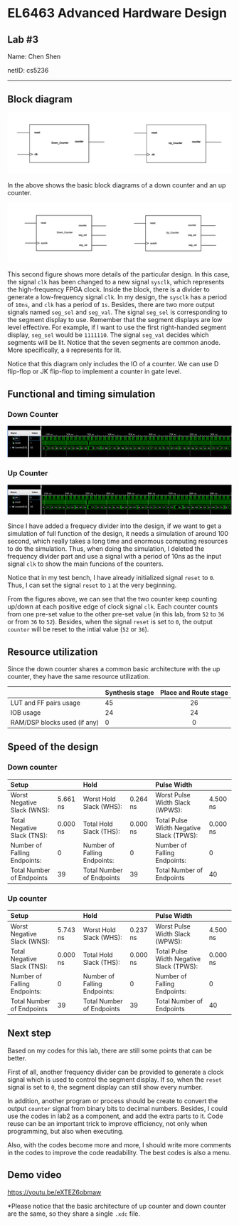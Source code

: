 # EL6463 Advanced Hardware Design

## Lab #3

Name: Chen Shen

netID: cs5236

----

## Block diagram

![block_diagram](image/block_diagram.png)

In the above shows the basic block diagrams of a down counter and an up counter.

![block_detail](image/block_detail.png)

This second figure shows more details of the particular design. In this case, the signal `clk` has been changed to a new signal `sysclk`, which represents the high-frequency FPGA clock. Inside the block, there is a divider to generate a low-frequency signal `clk`. In my design, the `sysclk` has a period of `10ns`, and `clk` has a period of `1s`. Besides, there are two more output signals named `seg_sel` and `seg_val`. The signal `seg_sel` is corresponding to the segment display to use. Remember that the segment displays are low level effective. For example, if I want to use the first right-handed segment display, `seg_sel` would be `1111110`. The signal `seg_val` decides which segments will be lit. Notice that the seven segments are common anode. More specifically, a `0` represents for lit.

Notice that this diagram only includes the IO of a counter. We can use D flip-flop or JK flip-flop to implement a counter in gate level.

## Functional and timing simulation

### Down Counter

![down_sim](image/down_sim.png)

### Up Counter

![up_sim](image/up_sim.png)

Since I have added a frequecy divider into the design, if we want to get a simulation of full function of the design, it needs a simulation of around 100 second, which really takes a long time and enormous computing resources to do the simulation. Thus, when doing the simulation, I deleted the frequency divider part and use a signal with a period of 10ns as the input signal `clk` to show the main funcions of the counters.

Notice that in my test bench, I have already initialized signal `reset` to `0`. Thus, I can set the signal `reset` to `1` at the very beginning.

From the figures above, we can see that the two counter keep counting up/down at each positive edge of clock signal `clk`. Each counter counts from one pre-set value to the other pre-set value (in this lab, from `52` to `36` or from `36` to `52`). Besides, when the signal `reset` is set to `0`, the output `counter` will be reset to the intial value (`52` or `36`).

## Resource utilization

Since the down counter shares a common basic architecture with the up counter, they have the same resource utilization.

|                              | Synthesis stage | Place and Route stage |
| :--------------------------- | :-------------- | :-------------------: |
| LUT and FF pairs usage       | 45              | 26                    |
| IOB usage                    | 24              | 24                    |
| RAM/DSP blocks used (if any) | 0               | 0                     |

## Speed of the design

### Down counter

| Setup                        |          | Hold                         |          | Pulse Width                              |          |
| :--------------------------- | :------- | :--------------------------- | :------- | :--------------------------------------- | :------- |
| Worst Negative Slack (WNS):  | 5.661 ns | Worst Hold Slack (WHS):      | 0.264 ns | Worst Pulse Width Slack (WPWS):          | 4.500 ns |
| Total Negative Slack (TNS):  | 0.000 ns | Total Hold Slack (THS):      | 0.000 ns | Total Pulse Width Negative Slack (TPWS): | 0.000 ns |
| Number of Falling Endpoints: | 0        | Number of Falling Endpoints: | 0        | Number of Falling Endpoints:             | 0        |
| Total Number of Endpoints    | 39       | Total Number of Endpoints    | 39       | Total Number of Endpoints                | 40       |

### Up counter

| Setup                        |          | Hold                         |          | Pulse Width                              |          |
| :--------------------------- | :------- | :--------------------------- | :------- | :--------------------------------------- | :------- |
| Worst Negative Slack (WNS):  | 5.743 ns | Worst Hold Slack (WHS):      | 0.237 ns | Worst Pulse Width Slack (WPWS):          | 4.500 ns |
| Total Negative Slack (TNS):  | 0.000 ns | Total Hold Slack (THS):      | 0.000 ns | Total Pulse Width Negative Slack (TPWS): | 0.000 ns |
| Number of Falling Endpoints: | 0        | Number of Falling Endpoints: | 0        | Number of Falling Endpoints:             | 0        |
| Total Number of Endpoints    | 39       | Total Number of Endpoints    | 39       | Total Number of Endpoints                | 40       |

## Next step

Based on my codes for this lab, there are still some points that can be better.

First of all, another frequency divider can be provided to generate a clock signal which is used to control the segment display. If so, when the `reset` signal is set to `0`, the segment display can still show every number.

In addition, another program or process should be create to convert the output `counter` signal from binary bits to decimal numbers. Besides, I could use the codes in lab2 as a component, and add the extra parts to it. Code reuse can be an important trick to improve efficiency, not only when programming, but also when executing.

Also, with the codes become more and more, I should write more comments in the codes to improve the code readability. The best codes is also a menu.

## Demo video

<https://youtu.be/eXTEZ6obmaw>

*Please notice that the basic architecture of up counter and down counter are the same, so they share a single `.xdc` file.